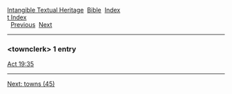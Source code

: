 [Intangible Textual Heritage](../../index)  [Bible](../index) 
[Index](index)   
[t Index](_t_)  
  [Previous](c11703)  [Next](c11705) 

------------------------------------------------------------------------

### &lt;townclerk&gt; 1 entry

[Act 19:35](../kjv/act019.htm#035)  

------------------------------------------------------------------------

[Next: towns (45)](c11705)
